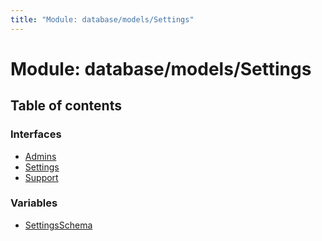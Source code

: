 ```yaml
---
title: "Module: database/models/Settings"
---
```


# Module: database/models/Settings

## Table of contents

### Interfaces

- [Admins](../interfaces/database_models_settings.admins.md)
- [Settings](../interfaces/database_models_settings.settings.md)
- [Support](../interfaces/database_models_settings.support.md)

### Variables

- [SettingsSchema](../variables/database_models_settings.settingsschema.md)

